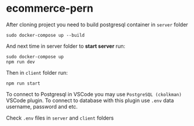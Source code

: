 # ecommerce-pern

After cloning project you need to build postgresql container in `server` folder

```
sudo docker-compose up --build
```

And next time in server folder to **start server** run:

```
sudo docker-compose up
npm run dev
```

Then in `client` folder run:
```
npm run start
```

To connect to Postgresql in VSCode you may use `PostgreSQL (ckolkman)` VSCode plugin. To connect to database with this plugin use `.env` data username, password and etc.

Check `.env` files in `server` and `client` folders
